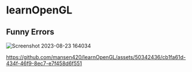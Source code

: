 # learnOpenGL 
## Funny Errors
![Screenshot 2023-08-23 164034](https://github.com/mansen420/learnOpenGL/assets/50342436/3724072b-2423-4699-a1a4-321d849eac71)


https://github.com/mansen420/learnOpenGL/assets/50342436/cb1fa61d-434f-46f9-8ec7-e7f458d6f551

